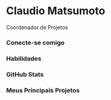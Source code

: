 # Claudio Matsumoto

Coordenador de Projetos

### Conecte-se comigo



### Habilidades

### GitHub Stats


### Meus Principais Projetos

